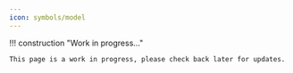 ```yaml
---
icon: symbols/model
---
```

!!! construction "Work in progress..."

    This page is a work in progress, please check back later for updates.
